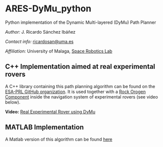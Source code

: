 # ARES-DyMu_python
Python implementation of the Dynamic Multi-layered (DyMu) Path Planner

*Author:* J. Ricardo Sánchez Ibáñez

*Contact info:* ricardosan@uma.es

*Affiliation:* University of Malaga, [Space Robotics Lab](https://www.uma.es/robotics-and-mechatronics/info/107542/robotica-espacial/)

## C++ Implementation aimed at real experimental rovers

A C++ library containing this path planning algorithm can be found on the [ESA-PRL GitHub organization](https://github.com/esa-prl/planning-path_planning). It is used together with a [Rock Orogen Component](https://github.com/esa-prl/planning-orogen-path_planning) inside the navigation system of experimental rovers (see video below).

**Video:** [Real Experimental Rover using DyMu](https://youtu.be/X4mihNTEVGw)

## MATLAB Implementation

A Matlab version of this algorithm can be found [here](https://github.com/spaceuma/ARES-DyMu_matlab)
